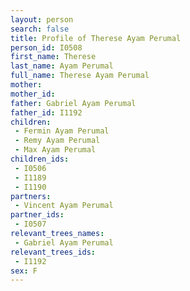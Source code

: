 ```yaml
---
layout: person
search: false
title: Profile of Therese Ayam Perumal
person_id: I0508
first_name: Therese
last_name: Ayam Perumal
full_name: Therese Ayam Perumal
mother: 
mother_id: 
father: Gabriel Ayam Perumal
father_id: I1192
children:
 - Fermin Ayam Perumal
 - Remy Ayam Perumal
 - Max Ayam Perumal
children_ids:
 - I0506
 - I1189
 - I1190
partners:
 - Vincent Ayam Perumal
partner_ids:
 - I0507
relevant_trees_names:
 - Gabriel Ayam Perumal
relevant_trees_ids:
 - I1192
sex: F
---
```


